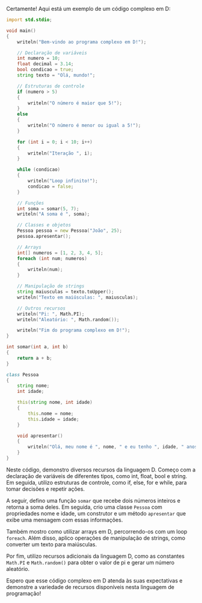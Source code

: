 Certamente! Aqui está um exemplo de um código complexo em D:

```d
import std.stdio;

void main()
{
    writeln("Bem-vindo ao programa complexo em D!");

    // Declaração de variáveis
    int numero = 10;
    float decimal = 3.14;
    bool condicao = true;
    string texto = "Olá, mundo!";

    // Estruturas de controle
    if (numero > 5)
    {
        writeln("O número é maior que 5!");
    }
    else
    {
        writeln("O número é menor ou igual a 5!");
    }

    for (int i = 0; i < 10; i++)
    {
        writeln("Iteração ", i);
    }

    while (condicao)
    {
        writeln("Loop infinito!");
        condicao = false;
    }

    // Funções
    int soma = somar(5, 7);
    writeln("A soma é ", soma);

    // Classes e objetos
    Pessoa pessoa = new Pessoa("João", 25);
    pessoa.apresentar();

    // Arrays
    int[] numeros = [1, 2, 3, 4, 5];
    foreach (int num; numeros)
    {
        writeln(num);
    }

    // Manipulação de strings
    string maiusculas = texto.toUpper();
    writeln("Texto em maiúsculas: ", maiusculas);

    // Outros recursos
    writeln("Pi: ", Math.PI);
    writeln("Aleatório: ", Math.random());

    writeln("Fim do programa complexo em D!");
}

int somar(int a, int b)
{
    return a + b;
}

class Pessoa
{
    string nome;
    int idade;

    this(string nome, int idade)
    {
        this.nome = nome;
        this.idade = idade;
    }

    void apresentar()
    {
        writeln("Olá, meu nome é ", nome, " e eu tenho ", idade, " anos.");
    }
}
```

Neste código, demonstro diversos recursos da linguagem D. Começo com a declaração de variáveis de diferentes tipos, como int, float, bool e string. Em seguida, utilizo estruturas de controle, como if, else, for e while, para tomar decisões e repetir ações. 

A seguir, defino uma função `somar` que recebe dois números inteiros e retorna a soma deles. Em seguida, crio uma classe `Pessoa` com propriedades nome e idade, um construtor e um método `apresentar` que exibe uma mensagem com essas informações.

Também mostro como utilizar arrays em D, percorrendo-os com um loop `foreach`. Além disso, aplico operações de manipulação de strings, como converter um texto para maiúsculas.

Por fim, utilizo recursos adicionais da linguagem D, como as constantes `Math.PI` e `Math.random()` para obter o valor de pi e gerar um número aleatório.

Espero que esse código complexo em D atenda às suas expectativas e demonstre a variedade de recursos disponíveis nesta linguagem de programação!